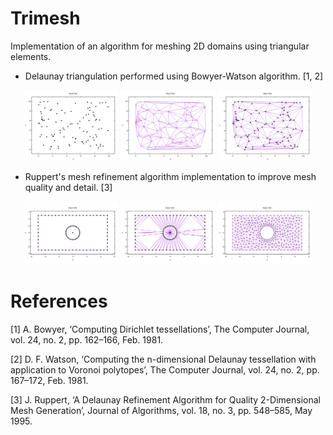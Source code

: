 # Trimesh

Implementation of an algorithm for meshing 2D domains using triangular elements.
- Delaunay triangulation performed using Bowyer-Watson algorithm. [1, 2]

<p align="center">
  <img src="img/delaunay/nodes.png" alt="Nodes" width="30%" />
  <img src="img/delaunay/mesh.png" alt="Mesh" width="30%" />
  <img src="img/delaunay/mesh_nodes.png" alt="Mesh with Nodes" width="30%" />
</p>

- Ruppert's mesh refinement algorithm implementation to improve mesh quality and detail. [3] 
<p align="center">
  <img src="img/cylinder/boundary.png" alt="Nodes" width="30%" />
  <img src="img/cylinder/initial_mesh.png" alt="Mesh" width="30%" />
  <img src="img/cylinder/refined_mesh.png" alt="Mesh" width="30%" />
</p>

# References

[1] A. Bowyer, ‘Computing Dirichlet tessellations’, The Computer Journal, vol. 24, no. 2, pp. 162–166, Feb. 1981.

[2] D. F. Watson, ‘Computing the n-dimensional Delaunay tessellation with application to Voronoi polytopes’, The Computer Journal, vol. 24, no. 2, pp. 167–172, Feb. 1981.

[3] J. Ruppert, ‘A Delaunay Refinement Algorithm for Quality 2-Dimensional Mesh Generation’, Journal of Algorithms, vol. 18, no. 3, pp. 548–585, May 1995.